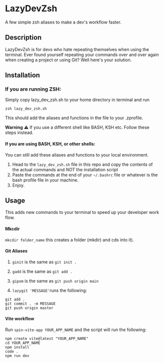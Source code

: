 # LazyDevZsh
A few simple zsh aliases to make a dev's workflow faster.

## Description
LazyDevZsh is for devs who hate repeating themselves when using the terminal.
Ever found yourself repeating your commands over and over again when creating a project or using Git? Well here's your solution.

## Installation 

### If you are running ZSH: 

Simply copy lazy_dev_zsh.sh to your home directory in terminal and run 

```console 
zsh lazy_dev_zsh.sh
``` 
This should add the aliases and functions in the file to your .zprofile.

**Warning**
:warning: If you use a different shell like BASH, KSH etc. Follow these steps instead.

#### If you are using BASH, KSH, or other shells:

You can still add these aliases and functions to your local environment. 

1. Head to the `lazy_dev_zsh.sh` file in this repo and copy the contents of the actual commands and *NOT* the installation script
2. Paste the commands at the end of your `~/.bashrc` file or whatever is the bash profile file in your machine.
3. Enjoy.

## Usage

This adds new commands to your terminal to speed up your developer work flow.

#### Mkcdir

`mkcdir folder_name` this creates a folder (mkdir) and cds into it).

#### Git Aliases

1. `ginit` is the same as `git init .`
2. `gadd` is the same as `git add .`
3. `gipom` is the same as `git push origin main`

4. ` lazygit 'MESSAGE' `runs the following:
```console
git add . 
git commit . -m MESSAGE 
git push origin master
```

#### Vite workflow

Run `spin-vite-app YOUR_APP_NAME` and the script will run the following: 

```console
npm create vite@latest "YOUR_APP_NAME"
cd YOUR_APP_NAME
npm install
code .
npm run dev
```
